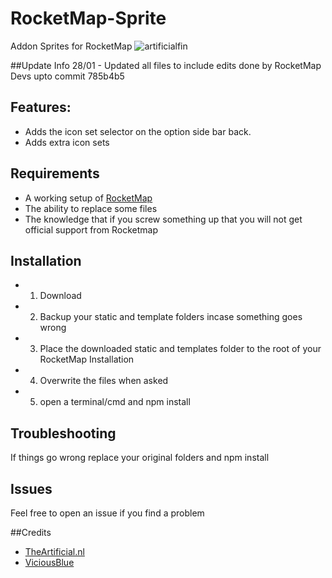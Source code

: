 # RocketMap-Sprite

Addon Sprites for RocketMap
![artificialfin](https://cloud.githubusercontent.com/assets/8204684/21958146/87127c88-da9e-11e6-8e18-0f5a6ba2165e.png)

##Update Info
28/01 - Updated all files to include edits done by RocketMap Devs upto commit  785b4b5

## Features:

* Adds the icon set selector on the option side bar back.
* Adds extra icon sets 


## Requirements
* A working setup of [RocketMap](https://github.com/RocketMap/RocketMap/) 
* The ability to replace some files
* The knowledge that if you screw something up that you will not get official support from Rocketmap

## Installation

* 1) Download 
* 2) Backup your static and template folders incase something goes wrong
* 3) Place the downloaded static and templates folder to the root of your RocketMap Installation
* 4) Overwrite the files when asked
* 5) open a terminal/cmd and npm install

## Troubleshooting

If things go wrong replace your original folders and npm install

## Issues

Feel free to open an issue if you find a problem

##Credits

* [TheArtificial.nl](http://theartificial.nl/pokemonicons/) 
* [ViciousBlue](http://viciousblue.deviantart.com/) 